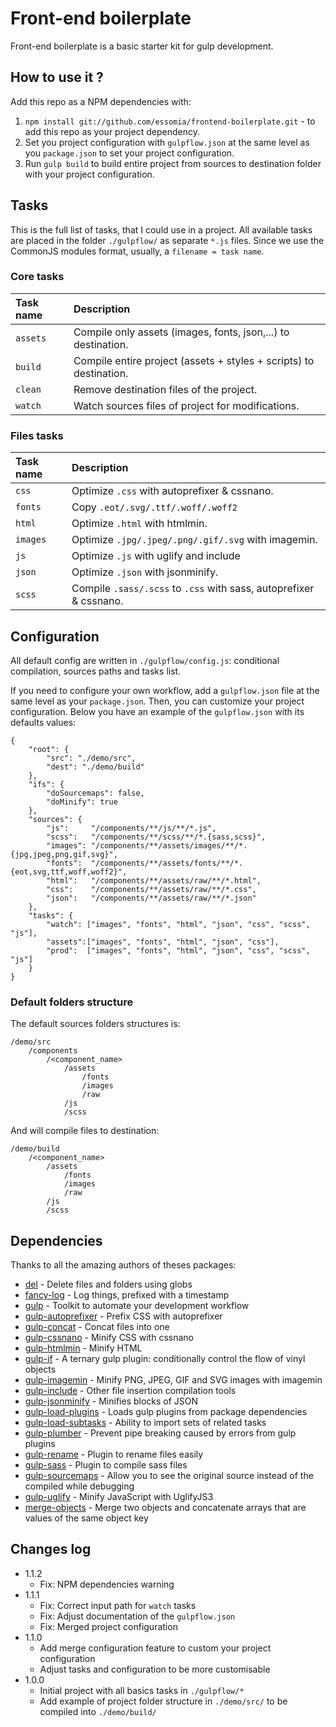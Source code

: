 # Front-end boilerplate

Front-end boilerplate is a basic starter kit for gulp development.

## How to use it ?

Add this repo as a NPM dependencies with:

1. `npm install git://github.com/essomia/frontend-boilerplate.git` - to add this repo as your project dependency.
2. Set you project configuration with `gulpflow.json` at the same level as you `package.json` to set your project configuration.
3. Run `gulp build` to build entire project from sources to destination folder with your project configuration.


## Tasks

This is the full list of tasks, that I could use in a project. All available tasks are placed in the folder `./gulpflow/` as separate `*.js` files. Since we use the CommonJS modules format, usually, a `filename = task name`.

### Core tasks
Task name          | Description
:------------------|:----------------------------------
`assets`           | Compile only assets (images, fonts, json,...) to destination.
`build`            | Compile entire project (assets + styles + scripts) to destination.
`clean`            | Remove destination files of the project.
`watch`            | Watch sources files of project for modifications.

### Files tasks
Task name          | Description
:------------------|:----------------------------------
`css`              | Optimize `.css` with autoprefixer & cssnano.
`fonts`            | Copy `.eot/.svg/.ttf/.woff/.woff2`
`html`             | Optimize `.html` with htmlmin.
`images`           | Optimize `.jpg/.jpeg/.png/.gif/.svg` with imagemin.
`js`               | Optimize `.js` with uglify and include
`json`             | Optimize `.json` with jsonminify.
`scss`             | Compile `.sass/.scss` to `.css` with sass, autoprefixer & cssnano.


## Configuration

All default config are written in `./gulpflow/config.js`: conditional compilation, sources paths and tasks list.

If you need to configure your own workflow, add a `gulpflow.json` file at the same level as your `package.json`.
Then, you can customize your project configuration. Below you have an example of the `gulpflow.json` with its defaults values:

```
{
    "root": {
        "src": "./demo/src",
        "dest": "./demo/build"
    },
    "ifs": {
        "doSourcemaps": false,
        "doMinify": true
    },
    "sources": {
        "js":     "/components/**/js/**/*.js",
        "scss":   "/components/**/scss/**/*.{sass,scss}",
        "images": "/components/**/assets/images/**/*.{jpg,jpeg,png,gif,svg}",
        "fonts":  "/components/**/assets/fonts/**/*.{eot,svg,ttf,woff,woff2}",
        "html":   "/components/**/assets/raw/**/*.html",
        "css":    "/components/**/assets/raw/**/*.css",
        "json":   "/components/**/assets/raw/**/*.json"
    },
    "tasks": {
        "watch": ["images", "fonts", "html", "json", "css", "scss", "js"],
        "assets":["images", "fonts", "html", "json", "css"],
        "prod":  ["images", "fonts", "html", "json", "css", "scss", "js"]
    }
}
```


### Default folders structure

The default sources folders structures is:

```
/demo/src
    /components
        /<component_name>
            /assets
                /fonts
                /images
                /raw
            /js
            /scss
```

And will compile files to destination:

```
/demo/build
    /<component_name>
        /assets
            /fonts
            /images
            /raw
        /js
        /scss
```


## Dependencies

Thanks to all the amazing authors of theses packages:
- [del](http://www.npmjs.com/package/del) - Delete files and folders using globs
- [fancy-log](http://www.npmjs.com/package/fancy-log) - Log things, prefixed with a timestamp
- [gulp](http://www.npmjs.com/package/gulp) - Toolkit to automate your development workflow
- [gulp-autoprefixer](http://www.npmjs.com/package/gulp-autoprefixer) - Prefix CSS with autoprefixer
- [gulp-concat](http://www.npmjs.com/package/gulp-concat) - Concat files into one
- [gulp-cssnano](http://www.npmjs.com/package/gulp-cssnano) - Minify CSS with cssnano
- [gulp-htmlmin](http://www.npmjs.com/package/gulp-htmlmin) - Minify HTML
- [gulp-if](http://www.npmjs.com/package/gulp-if) - A ternary gulp plugin: conditionally control the flow of vinyl objects
- [gulp-imagemin](http://www.npmjs.com/package/gulp-imagemin) - Minify PNG, JPEG, GIF and SVG images with imagemin
- [gulp-include](http://www.npmjs.com/package/gulp-include) - Other file insertion compilation tools
- [gulp-jsonminify](http://www.npmjs.com/package/gulp-jsonminify) - Minifies blocks of JSON
- [gulp-load-plugins](http://www.npmjs.com/package/gulp-load-plugins) - Loads gulp plugins from package dependencies
- [gulp-load-subtasks](http://www.npmjs.com/package/gulp-load-subtasks) - Ability to import sets of related tasks
- [gulp-plumber](http://www.npmjs.com/package/gulp-plumber) - Prevent pipe breaking caused by errors from gulp plugins
- [gulp-rename](http://www.npmjs.com/package/gulp-rename) - Plugin to rename files easily
- [gulp-sass](http://www.npmjs.com/package/gulp-sass) - Plugin to compile sass files
- [gulp-sourcemaps](http://www.npmjs.com/package/gulp-sourcemaps) - Allow you to see the original source instead of the compiled while debugging
- [gulp-uglify](http://www.npmjs.com/package/gulp-uglify) - Minify JavaScript with UglifyJS3
- [merge-objects](http://www.npmjs.com/package/merge-objects) - Merge two objects and concatenate arrays that are values of the same object key


## Changes log
* 1.1.2
    * Fix: NPM dependencies warning
* 1.1.1
    * Fix: Correct input path for `watch` tasks
    * Fix: Adjust documentation of the `gulpflow.json`
    * Fix: Merged project configuration
* 1.1.0
    * Add merge configuration feature to custom your project configuration
    * Adjust tasks and configuration to be more customisable
* 1.0.0
    * Initial project with all basics tasks in `./gulpflow/*`
    * Add example of project folder structure in `./demo/src/` to be compiled into `./demo/build/`
